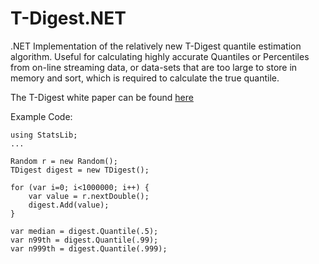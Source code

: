 # T-Digest.NET

.NET Implementation of the relatively new T-Digest quantile estimation algorithm. Useful for calculating highly accurate Quantiles or Percentiles from on-line streaming data, or data-sets that are too large to store in memory and sort, which is required to calculate the true quantile. 

The T-Digest white paper can be found <a href="https://github.com/tdunning/t-digest/blob/master/docs/t-digest-paper/histo.pdf">here</a>

Example Code:

    using StatsLib;
    ...
    
    Random r = new Random();
    TDigest digest = new TDigest();
    
    for (var i=0; i<1000000; i++) {
    	var value = r.nextDouble();
    	digest.Add(value);
    }
    
    var median = digest.Quantile(.5);
    var n99th = digest.Quantile(.99);
    var n999th = digest.Quantile(.999);
